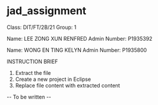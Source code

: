 # jad_assignment

Class: DIT/FT/2B/21
Group: 1

Name: LEE ZONG XUN RENFRED
Admin Number: P1935392 

Name: WONG EN TING KELYN
Admin Number: P1935800

INSTRUCTION BRIEF

1. Extract the file
2. Create a new project in Eclipse
3. Replace file content with extracted content

-- To be written --